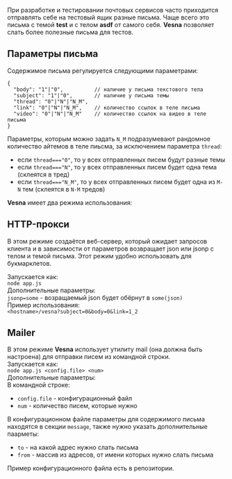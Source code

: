 При разработке и тестировании почтовых сервисов часто приходится отправлять себе на тестовый ящик разные письма. Чаще всего это письма с темой **test** и с телом **asdf** от самого себя. **Vesna** позволяет слать более полезные письма для тестов.

## Параметры письма
Содержимое письма регулируется следующими параметрами:  

    {
      "body": "1"|"0",          // наличие у письма текстового тела
      "subject": "1"|"0",       // наличие у письма темы
      "thread": "0"|"N"|"N_M",
      "link": "0"|"N"|"N_M",    // количество ссылок в теле письма
      "video": "0"|"N"|"N_M"    // количество ссылок на видео в теле письма
    }
 
Параметры, которым можно задать `N_M` подразумевают рандомное количество айтемов в теле пиьсма, за исключением параметра `thread`:

* если `thread==="0"`, то у всех отправленных писем будут разные темы
* если `thread==="N"`, то у всех отправленных писем будет одна тема (склеятся в тред)
* если `thread==="N_M"`, то у всех отправленных писем будет одна из `M-N` тем (склеятся в `N-M` тредов)


**Vesna** имеет два режима использования:
## HTTP-прокси
В этом режиме создаётся веб-сервер, который ожидает запросов клиента и в зависимости от параметров возвращает json или jsonp c телом и темой письма. Этот режим удобно использовать для букмарклетов.

Запускается как:  
`node app.js`  
Дополнительные параметры:  
`jsonp=some` - возращаемый json будет обёрнут в `some(json)`  
Пример использования:  
`<hostname>/vesna?subject=0&body=0&link=1_2`  
## Mailer
В этом режиме **Vesna** использует утилиту mail (она должна быть настроена) для отправки писем из командной строки.  
Запускается как:  
`node app.js <config.file> <num>`  
Дополнительные параметры:  
В командной строке:

* `config.file` - конфигурационный файл  
* `num` - количество писем, которые нужно

В конфигурационном файле параметры для содержимого письма находятся в секции `message`, также нужно указать дополнительные паарметы:

* `to` - на какой адрес нужно слать письма  
* `from` - массив из адресов, от имени которых нужно слать письма

Пример конфигурационного файла есть в репозитории.
